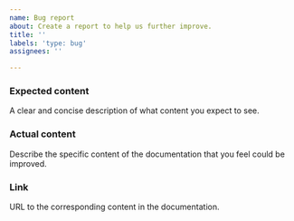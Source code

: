```yaml
---
name: Bug report
about: Create a report to help us further improve.
title: ''
labels: 'type: bug'
assignees: ''

---
```

### Expected content
A clear and concise description of what content you expect to see.

### Actual content
Describe the specific content of the documentation that you feel could be improved.

### Link
URL to the corresponding content in the documentation.

